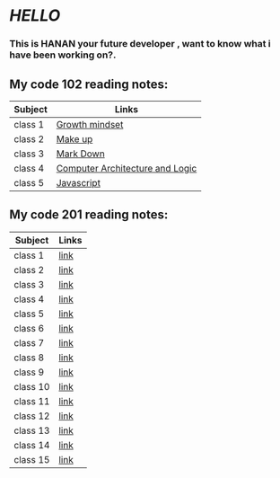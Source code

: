 # *HELLO*
### This is HANAN your future developer , want to know what i have been working on?.



## **My code 102 reading notes**:
| Subject           | Links                                                                               |
 -----------------  |-------------------------------------------------------------------------------------
| class 1           |[Growth mindset](https://hananalmomani.github.io/Growth-mindset/)                    |
| class 2           |[Make up](https://hananalmomani.github.io/MakeUp/)                                   | 
| class 3           |[Mark Down](https://hananalmomani.github.io/MarkDown/)                               | 
| class 4           |[ Computer Architecture and Logic](https://hananalmomani.github.io/Reading-Notes/cal)|
| class 5           |[Javascript](https://hananalmomani.github.io/Reading-Notes/Java)                     |



## **My code 201 reading notes**:
| Subject        | Links                                                                                |
 ----------------|--------------------------------------------------------------------------------------
| class 1        |[link]()                                                                              |
| class 2        |[link]()                                                                              |
| class 3        |[link]()                                                                              |
| class 4        |[link]()                                                                              |
| class 5        |[link]()                                                                              |
| class 6        |[link]()                                                                              |
| class 7        |[link]()                                                                              |
| class 8        |[link]()                                                                              |
| class 9        |[link]()                                                                              |
| class 10       |[link]()                                                                              |
| class 11       |[link]()                                                                              |
| class 12       |[link]()                                                                              |
| class 13       |[link]()                                                                              |
| class 14       |[link]()                                                                              |
| class 15       |[link]()                                                                              |
